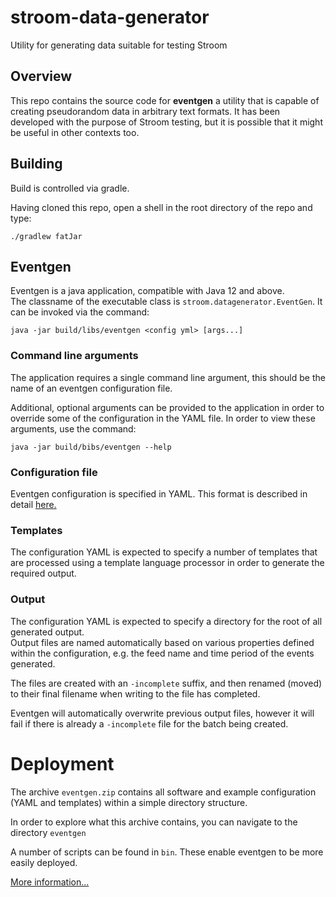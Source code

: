 # stroom-data-generator
Utility for generating data suitable for testing Stroom

## Overview
This repo contains the source code for **eventgen** a utility that is capable of creating pseudorandom data
in arbitrary text formats.  It has been developed with the purpose of Stroom testing, but it is possible
that it might be useful in other contexts too.

## Building
Build is controlled via gradle.  

Having cloned this repo, open a shell in the root directory of the repo and type:
```shell script
./gradlew fatJar
```

## Eventgen
Eventgen is a java application, compatible with Java 12 and above.  
The classname of the executable class is `stroom.datagenerator.EventGen`.
It can be invoked via the command:
```
java -jar build/libs/eventgen <config yml> [args...]
```
### Command line arguments
The application requires a single command line argument, this should be the name of an eventgen configuration file.

Additional, optional arguments can be provided to the application in order to override some of the configuration in the YAML file.
In order to view these arguments, use the command:
```
java -jar build/bibs/eventgen --help
```

### Configuration file
Eventgen configuration is specified in YAML.  This format is described in detail [here.](docs/config.md)

### Templates
The configuration YAML is expected to specify a number of templates that are processed using a template language processor 
in order to generate the required output.

### Output
The configuration YAML is expected to specify a directory for the root of all generated output.  
Output files are named automatically based on various properties defined within the configuration, e.g. the feed name
and time period of the events generated.

The files are created with an `-incomplete` suffix, and then renamed (moved) to their final filename when writing to
the file has completed. 

Eventgen will automatically overwrite previous output files, however it will fail if there is already a `-incomplete` 
file for the batch being created.

# Deployment
The archive `eventgen.zip` contains all software and example configuration (YAML and templates) 
within a simple directory structure.

In order to explore what this archive contains, you can navigate to the directory `eventgen`

A number of scripts can be found in `bin`.  These enable eventgen to be more easily deployed.

[More information...](docs/deployment.md)